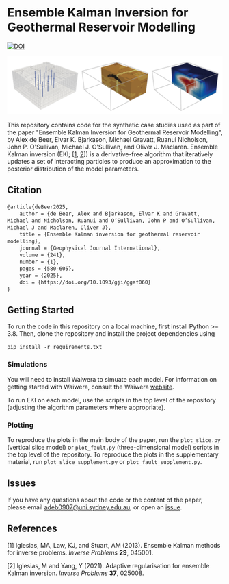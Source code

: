 # Ensemble Kalman Inversion for Geothermal Reservoir Modelling

[![DOI](https://zenodo.org/badge/665821488.svg)](https://zenodo.org/doi/10.5281/zenodo.13841175)

![Fault Model](fault_model.png)

This repository contains code for the synthetic case studies used as part of the paper "Ensemble Kalman Inversion for Geothermal Reservoir Modelling", by Alex de Beer, Elvar K. Bjarkason, Michael Gravatt, Ruanui Nicholson, John P. O'Sullivan, Michael J. O'Sullivan, and Oliver J. Maclaren. 
Ensemble Kalman inversion (EKI; [[1](#1), [2](#2)]) is a derivative-free algorithm that iteratively updates a set of interacting particles to produce an approximation to the posterior distribution of the model parameters. 

## Citation

```
@article{deBeer2025,
    author = {de Beer, Alex and Bjarkason, Elvar K and Gravatt, Michael and Nicholson, Ruanui and O’Sullivan, John P and O’Sullivan, Michael J and Maclaren, Oliver J},
    title = {Ensemble Kalman inversion for geothermal reservoir modelling},
    journal = {Geophysical Journal International},
    volume = {241},
    number = {1},
    pages = {580-605},
    year = {2025},
    doi = {https://doi.org/10.1093/gji/ggaf060}
}

```

## Getting Started

To run the code in this repository on a local machine, first install Python >= 3.8. Then, clone the repository and install the project dependencies using

```
pip install -r requirements.txt
```

### Simulations

You will need to install Waiwera to simuate each model. For information on getting started with Waiwera, consult the Waiwera [website](https://waiwera.github.io/install/).

To run EKI on each model, use the scripts in the top level of the repository (adjusting the algorithm parameters where appropriate).

### Plotting

To reproduce the plots in the main body of the paper, run the `plot_slice.py` (vertical slice model) or `plot_fault.py` (three-dimensional model) scripts in the top level of the repository. 
To reproduce the plots in the supplementary material, run `plot_slice_supplement.py` or `plot_fault_supplement.py`.

## Issues

If you have any questions about the code or the content of the paper, please email [adeb0907@uni.sydney.edu.au](mailto:adeb0907@uni.sydney.edu.au), or open an [issue](https://github.com/alexgdebeer/GeothermalEnsembleMethods/issues).

## References

[<a id="1">1</a>]
Iglesias, MA, Law, KJ, and Stuart, AM (2013).
Ensemble Kalman methods for inverse problems.
*Inverse Problems* **29**, 045001.

[<a id="2">2</a>]
Iglesias, M and Yang, Y (2021). 
Adaptive regularisation for ensemble Kalman inversion.
*Inverse Problems* **37**, 025008.
